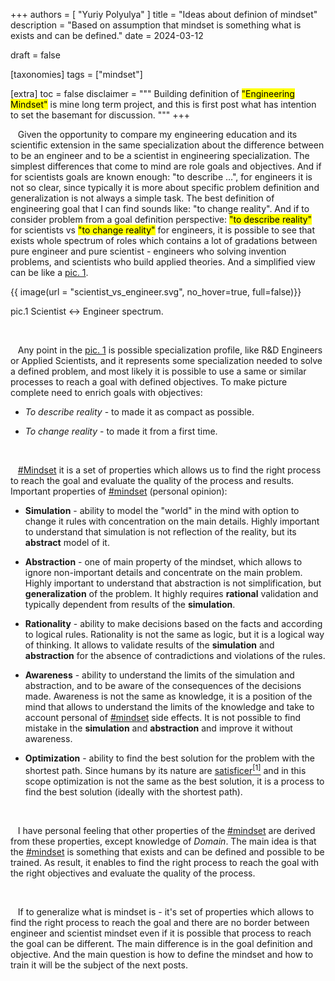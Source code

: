 +++
authors = [ "Yuriy Polyulya" ]
title = "Ideas about definion of mindset"
description = "Based on assumption that mindset is something what is exists and can be defined."
date = 2024-03-12

draft = false

[taxonomies]
tags = ["mindset"]

[extra]
toc = false
disclaimer = """
Building definition of <mark>"Engineering Mindset"</mark> is mine long term project, and this is first post what has intention to set the basemant for discussion. 
"""
+++

&nbsp;&nbsp; Given the opportunity to compare my engineering education and its scientific extension in the same specialization about the difference between to be an engineer and to be a scientist in engineering specialization. The simplest differences that come to mind are role goals and objectives. And if for scientists goals are known enough: "to describe …", for engineers it is not so clear, since typically it is more about specific problem definition and generalization is not always a simple task. The best definition of engineering goal that I can find sounds like: "to change reality". And if to consider problem from a goal definition perspective: <mark>"to describe reality"</mark> for scientists vs <mark>"to change reality"</mark> for engineers, it is possible to see that exists  whole spectrum of roles which contains a lot of gradations between pure engineer and pure scientist - engineers who solving invention problems, and scientists who build applied theories. And a simplified view can be like a [pic. 1](#pic_1).

<a name="pic_1">{{ image(url = "scientist_vs_engineer.svg", no_hover=true, full=false)}}</a>
<figcaption>pic.1 Scientist ↔️ Engineer spectrum.</figcaption>

&nbsp;

&nbsp;&nbsp; Any point in the [pic. 1](#pic_1) is possible specialization profile, like R&D Engineers or Applied Scientists, and it represents some specialization needed to solve a defined problem, and most likely it is possible to use a same or similar processes to reach a goal with defined objectives. To make picture complete need to enrich goals with objectives:

* *To describe reality* - to made it as compact as possible.

* *To change reality* - to made it from a first time.

&nbsp;

&nbsp;&nbsp; [\#Mindset](/tags/mindset/) it is a set of properties which allows us to find the right process to reach the goal and evaluate the quality of the process and results. Important properties of [\#mindset](/tags/mindset/) (personal opinion):

* **Simulation** - ability to model the "world" in the mind with option to change it rules with concentration on the main details. Highly important to understand that simulation is not reflection of the reality, but its **abstract** model of it. 

* **Abstraction** - one of main property of the mindset, which allows to ignore non-important details and concentrate on the main problem. Highly important to understand that abstraction is not simplification, but **generalization** of the problem. It highly requires **rational** validation and typically dependent from results of the **simulation**. 

* **Rationality** - ability to make decisions based on the facts and according to logical rules. Rationality is not the same as logic, but it is a logical way of thinking. It allows to validate results of the **simulation** and **abstraction** for the absence of contradictions and violations of the rules.

* **Awareness** - ability to understand the limits of the simulation and abstraction, and to be aware of the consequences of the decisions made. Awareness is not the same as knowledge, it is a position of the mind that allows to understand the limits of the knowledge and take to account personal of [\#mindset](/tags/mindset/) side effects. It is not possible to find mistake in the **simulation** and **abstraction** and improve it without awareness.

* **Optimization** - ability to find the best solution for the problem with the shortest path. Since humans by its nature are [satisficer<sup>[1]</sup>](https://en.wikipedia.org/wiki/Satisficing) and in this scope optimization is not the same as the best solution, it is a process to find the best solution (ideally with the shortest path).

&nbsp;

&nbsp;&nbsp; I have personal feeling that other properties of the [\#mindset](/tags/mindset/) are derived from these properties, except knowledge of *Domain*. The main idea is that the [\#mindset](/tags/mindset/) is something that exists and can be defined and possible to be trained. As result, it enables to find the right process to reach the goal with the right objectives and evaluate the quality of the process.

&nbsp;

&nbsp;&nbsp; If to generalize what is mindset is - it's set of properties which allows to find the right process to reach the goal and there are no border between engineer and scientist mindset even if it is possible that process to reach the goal can be different. The main difference is in the goal definition and objective. And the main question is how to define the mindset and how to train it will be the subject of the next posts.